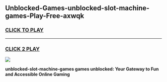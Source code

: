 
## Unblocked-Games-unblocked-slot-machine-games-Play-Free-axwqk
<h3>
<a href="https://premium76.site?title=unblocked-slot-machine-games&ref=09A">CLICK TO PLAY</a></h3>
<hr>

<h3>
<a href="https://premium76.site?title=unblocked-slot-machine-games&ref=09A">CLICK 2 PLAY</a>
  
</h3>

<a href="https://premium76.site?title=unblocked-slot-machine-games&ref=09A"><img src="https://clearcache.store/games.png"></a>


**unblocked-slot-machine-games games unblocked: Your Gateway to Fun and Accessible Online Gaming**

